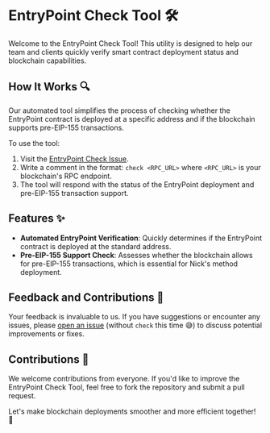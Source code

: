 # EntryPoint Check Tool 🛠️

Welcome to the EntryPoint Check Tool! This utility is designed to help our team and clients quickly verify smart contract deployment status and blockchain capabilities. 

## How It Works 🔍

Our automated tool simplifies the process of checking whether the EntryPoint contract is deployed at a specific address and if the blockchain supports pre-EIP-155 transactions.

To use the tool:
1. Visit the [EntryPoint Check Issue](https://github.com/Aboudjem/check_entrypoint/issues/1).
2. Write a comment in the format: `check <RPC_URL>` where `<RPC_URL>` is your blockchain's RPC endpoint.
3. The tool will respond with the status of the EntryPoint deployment and pre-EIP-155 transaction support.

## Features ✨

- **Automated EntryPoint Verification**: Quickly determines if the EntryPoint contract is deployed at the standard address.
- **Pre-EIP-155 Support Check**: Assesses whether the blockchain allows for pre-EIP-155 transactions, which is essential for Nick's method deployment.

## Feedback and Contributions 📢

Your feedback is invaluable to us. If you have suggestions or encounter any issues, please [open an issue](https://github.com/Aboudjem/check_entrypoint/issues/new) (without `check` this time 😅) to discuss potential improvements or fixes.

## Contributions 🤝

We welcome contributions from everyone. If you'd like to improve the EntryPoint Check Tool, feel free to fork the repository and submit a pull request.

Let's make blockchain deployments smoother and more efficient together! 🚀
